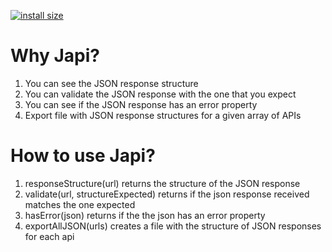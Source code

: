 [![install size](https://packagephobia.com/badge?p=japi-utils)](https://packagephobia.com/result?p=japi-utils)

# Why Japi?
1. You can see the JSON response structure
2. You can validate the JSON response with the one that you expect
3. You can see if the JSON response has an error property
4. Export file with JSON response structures for a given array of APIs 

# How to use Japi?
1. responseStructure(url) returns the structure of the JSON response
2. validate(url, structureExpected) returns if the json response received matches the one expected
3. hasError(json) returns if the the json has an error property
4. exportAllJSON(urls) creates a file with the structure of JSON responses for each api
